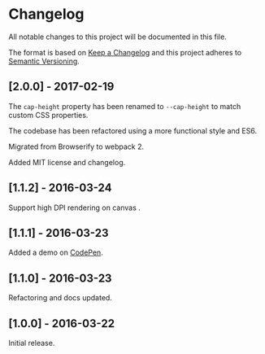 # Changelog

All notable changes to this project will be documented in this file.

The format is based on [Keep a Changelog](http://keepachangelog.com/)
and this project adheres to [Semantic Versioning](http://semver.org/).

## [2.0.0] - 2017-02-19
The `cap-height` property has been renamed to `--cap-height` to match custom CSS properties.

The codebase has been refactored using a more functional style and ES6.

Migrated from Browserify to webpack 2.

Added MIT license and changelog.

## [1.1.2] - 2016-03-24
Support high DPI rendering on canvas .

## [1.1.1] - 2016-03-23
Added a demo on [CodePen](http://codepen.io/sebdesign/pen/EKmbGL?editors=0011).

## [1.1.0] - 2016-03-23
Refactoring and docs updated.

## [1.0.0] - 2016-03-22
Initial release.
